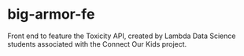 # big-armor-fe
Front end to feature the Toxicity API, created by Lambda Data Science students associated with the Connect Our Kids project.
